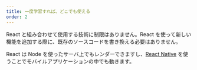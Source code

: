 ```yaml
---
title: 一度学習すれば、どこでも使える
order: 2
---
```


React と組み合わせて使用する技術に制限はありません。React を使って新しい機能を追加する際に、既存のソースコードを書き換える必要はありません。

React は Node を使ったサーバ上でもレンダーできますし、[React Native](https://reactnative.dev/) を使うことでモバイルアプリケーションの中でも動きます。
